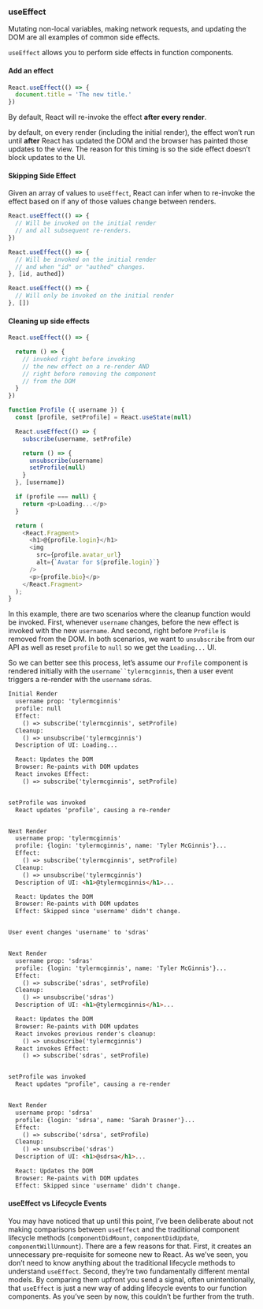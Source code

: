 

### useEffect

Mutating non-local variables, making network requests, and updating the DOM are all examples of common side effects.

`useEffect` allows you to perform side effects in function components.

#### Add an effect

```jsx
React.useEffect(() => {
  document.title = 'The new title.'
})
```

By default, React will re-invoke the effect **after every render**.

by default, on every render (including the initial render), the effect won’t run until **after** React has updated the DOM and the browser has painted those updates to the view. The reason for this timing is so the side effect doesn’t block updates to the UI.

#### Skipping Side Effect

Given an array of values to `useEffect`, React can infer when to re-invoke the effect based on if any of those values change between renders.

```javascript
React.useEffect(() => {
  // Will be invoked on the initial render 
  // and all subsequent re-renders.
})
```

```javascript
React.useEffect(() => {
  // Will be invoked on the initial render
  // and when "id" or "authed" changes.
}, [id, authed])
```

```javascript
React.useEffect(() => {
  // Will only be invoked on the initial render
}, [])
```

#### Cleaning up side effects

```javascript
React.useEffect(() => {

  return () => {
    // invoked right before invoking
    // the new effect on a re-render AND
    // right before removing the component
    // from the DOM
  }
})
```

```javascript
function Profile ({ username }) {
  const [profile, setProfile] = React.useState(null)

  React.useEffect(() => {
    subscribe(username, setProfile)

    return () => {
      unsubscribe(username)
      setProfile(null)
    }
  }, [username])

  if (profile === null) {
    return <p>Loading...</p>
  }

  return (
    <React.Fragment>
      <h1>@{profile.login}</h1>
      <img
        src={profile.avatar_url}
        alt={`Avatar for ${profile.login}`}
      />
      <p>{profile.bio}</p>
    </React.Fragment>
  );
}
```

In this example, there are two scenarios where the cleanup function would be invoked. First, whenever `username` changes, before the new effect is invoked with the new `username`. And second, right before `Profile` is removed from the DOM. In both scenarios, we want to `unsubscribe` from our API as well as reset `profile` to `null` so we get the `Loading...` UI.

So we can better see this process, let’s assume our `Profile` component is rendered initially with the `username``tylermcginnis`, then a user event triggers a re-render with the `username` `sdras`.

```markdown
Initial Render
  username prop: 'tylermcginnis'
  profile: null
  Effect:
    () => subscribe('tylermcginnis', setProfile)
  Cleanup:
    () => unsubscribe('tylermcginnis')
  Description of UI: Loading...

  React: Updates the DOM
  Browser: Re-paints with DOM updates
  React invokes Effect: 
    () => subscribe('tylermcginnis', setProfile)


setProfile was invoked
  React updates 'profile', causing a re-render


Next Render
  username prop: 'tylermcginnis'
  profile: {login: 'tylermcginnis', name: 'Tyler McGinnis'}...
  Effect:
    () => subscribe('tylermcginnis', setProfile)
  Cleanup:
    () => unsubscribe('tylermcginnis')
  Description of UI: <h1>@tylermcginnis</h1>...

  React: Updates the DOM
  Browser: Re-paints with DOM updates
  Effect: Skipped since 'username' didn't change.


User event changes 'username' to 'sdras'


Next Render
  username prop: 'sdras'
  profile: {login: 'tylermcginnis', name: 'Tyler McGinnis'}...
  Effect:
    () => subscribe('sdras', setProfile)
  Cleanup:
    () => unsubscribe('sdras')
  Description of UI: <h1>@tylermcginnis</h1>...

  React: Updates the DOM
  Browser: Re-paints with DOM updates
  React invokes previous render's cleanup:
    () => unsubscribe('tylermcginnis')
  React invokes Effect: 
    () => subscribe('sdras', setProfile)


setProfile was invoked
  React updates "profile", causing a re-render


Next Render
  username prop: 'sdrsa'
  profile: {login: 'sdrsa', name: 'Sarah Drasner'}...
  Effect:
    () => subscribe('sdrsa', setProfile)
  Cleanup:
    () => unsubscribe('sdras')
  Description of UI: <h1>@sdrsa</h1>...

  React: Updates the DOM
  Browser: Re-paints with DOM updates
  Effect: Skipped since 'username' didn't change.
```

#### useEffect vs Lifecycle Events

You may have noticed that up until this point, I’ve been deliberate about not making comparisons between `useEffect` and the traditional component lifecycle methods (`componentDidMount`, `componentDidUpdate`, `componentWillUnmount`). There are a few reasons for that. First, it creates an unnecessary pre-requisite for someone new to React. As we’ve seen, you don’t need to know anything about the traditional lifecycle methods to understand `useEffect`. Second, they’re two fundamentally different mental models. By comparing them upfront you send a signal, often unintentionally, that `useEffect` is just a new way of adding lifecycle events to our function components. As you’ve seen by now, this couldn’t be further from the truth.